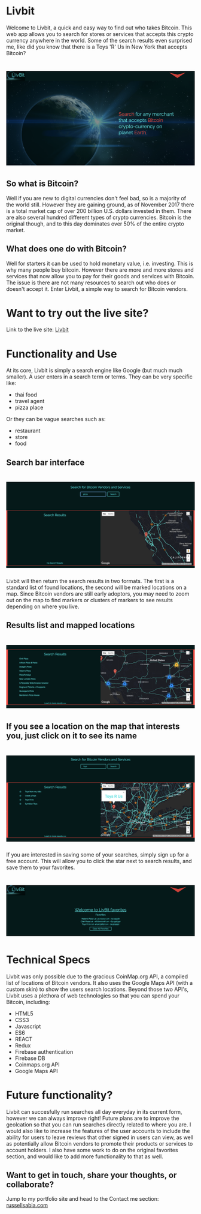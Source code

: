 Livbit
=====================

Welcome to Livbit, a quick and easy way to find out who takes
Bitcoin. This web app allows you to search for stores or 
services that accepts this crypto currency anywhere in the world. 
Some of the search results even surprised me, like did you know that
there is a Toys 'R' Us in New York that accepts Bitcoin? 

![](./src/assets/homepage_screenshot.png?cropResize=300,200)
===============================================================================

So what is Bitcoin?
-------------------

Well if you are new to digital currencies don't feel bad, so is a majority
of the world still. However they are gaining ground, as of November 2017 there
is a total market cap of over 200 billion U.S. dollars invested in them. There 
are also several hundred different types of crypto currencies. Bitcoin is the 
original though, and to this day dominates over 50% of the entire crypto market.

What does one do with Bitcoin?
------------------------------ 

Well for starters it can be used to hold monetary value, i.e. investing.
This is why many people buy bitcoin. However there are more and more 
stores and services that now allow you to pay for their goods and services
with Bitcoin. The issue is there are not many resources to search out who
does or doesn't accept it. Enter Livbit, a simple way to search for Bitcoin
vendors.

Want to try out the live site?
==============================

Link to the live site: [Livbit](http://translator-adaption-40275.netlify.com)


Functionality and Use
======================

At its core, Livbit is simply a search engine like Google (but much much smaller).
A user enters in a search term or terms. They can be very specific like:

- thai food
- travel agent
- pizza place

Or they can be vague searches such as:

- restaurant
- store
- food

Search bar interface
---------------------

![](./src/assets/UI_screenshot.png?cropResize=300,200)
===============================================================================

Livbit will then return the search results in two formats. The first is a standard 
list of found locations, the second will be marked locations on a map. Since Bitcoin
vendors are still early adoptors, you may need to zoom out on the map to find markers
or clusters of markers to see results depending on where you live.

Results list and mapped locations
----------------------------------

![](./src/assets/search_screenshot.png?cropResize=300,200)
===============================================================================

If you see a location on the map that interests you, just click on it to see its name
--------------------------------------------------------------------------------------

![](./src/assets/toys_screenshot.png?cropResize=300,200)
===============================================================================

If you are interested in saving some of your searches, simply sign up for 
a free account. This will allow you to click the star next to search results,
and save them to your favorites. 

![](./src/assets/favorites_screenshot.png?cropResize=300,200)
===============================================================================

Technical Specs
===============

Livbit was only possible due to the gracious CoinMap.org API, a 
compiled list of locations of Bitcoin vendors. It also uses the Google Maps
API (with a custom skin) to show the users search locations. Beyond those two
API's, Livbit uses a plethora of web technologies so that you
can spend your Bitcoin, including:

- HTML5
- CSS3
- Javascript
- ES6
- REACT
- Redux
- Firebase authentication 
- Firebase DB
- Coinmaps.org API
- Google Maps API


Future functionality?
===========================

Livbit can succesfully run searches all day everyday in its current
form, however we can always improve right! Future plans are to improve the 
geolcation so that you can run searches directly related to where you are. I 
would also like to increase the features of the user accounts to include the
ability for users to leave reviews that other signed in users can view, as well 
as potentially allow Bitcoin vendors to promote their products or services to 
account holders. I also have some work to do on the original favorites section,
and would like to add more functionality to that as well.


Want to get in touch, share your thoughts, or collaborate?
-----------------------------------------------------------

Jump to my portfolio site and head to the Contact me section: [russellsabia.com](http://russellsabia.com)

